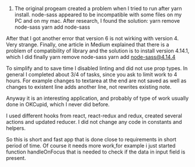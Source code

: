 1. The original progeam created a problem when I tried to run after yarn install. node-sass appeared to be incompatible with some files on my PC and on my mac. After  research, I found the solution:
yarn remove node-sass
yarn add node-sass

After that I got another error that version 6 is not wirking with version 4. Very strange. Finally, one article in Medium explained that there is a problem of compatibility of library and the solution is to install version 4.14.1, which I did finally 
yarn remove node-sass
yarn add node-sass@4.14.4

To simplify and to save time I disabled linting and did not use prop types.
In general I completed about 3/4 of tasks, since you ask to limit work to 4 hours. For example changes to textarea at the end are not saved as well as changes to existent line adds another line, not rewrites existing note.

Anyway it is an interesting application, and probably of type of work usually done in OKCupid, which I never did before.

I used different hooks from react, react-redux and redux, created several actions and updated reducer. I did not change any code in constants and helpers.

So this is short and fast app that is done close to requirements in short period of time. Of course it needs more work,for example i just started function handleOnFocus that is needed to check if the data in input field is present.